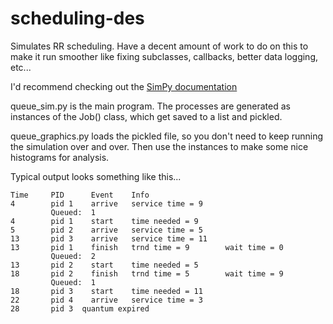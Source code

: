 # scheduling-des
Simulates RR scheduling. Have a decent amount of work to do on this to make it run smoother like fixing subclasses, callbacks, better data logging, etc... 

I'd recommend checking out the [SimPy documentation](https://media.readthedocs.org/pdf/simpy/latest/simpy.pdf)

queue_sim.py is the main program. The processes are generated as instances of the Job() class, which get saved to a list and pickled.

queue_graphics.py loads the pickled file, so you don't need to keep running the simulation over and over. Then use the instances to make some nice histograms for analysis. 

Typical output looks something like this...
```
Time     PID      Event    Info
4        pid 1    arrive   service time = 9        
	     Queued:  1
4        pid 1    start    time needed = 9        
5        pid 2    arrive   service time = 5        
13       pid 3    arrive   service time = 11       
13       pid 1    finish   trnd time = 9        wait time = 0        
	     Queued:  2
13       pid 2    start    time needed = 5        
18       pid 2    finish   trnd time = 5        wait time = 9        
	     Queued:  1
18       pid 3    start    time needed = 11       
22       pid 4    arrive   service time = 3        
28 	     pid 3  quantum expired  
```

